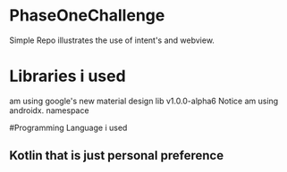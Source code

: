 # PhaseOneChallenge
Simple Repo illustrates the use of intent's and webview.

# Libraries i used 
am using google's new material design lib v1.0.0-alpha6 Notice am using androidx. namespace

#Programming Language i used 
## Kotlin that is just personal preference


